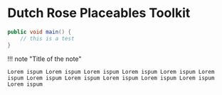 # Dutch Rose Placeables Toolkit

``` csharp title="Sample code"
public void main() {
    // this is a test
}
```

!!! note "Title of the note"

    Lorem ispum Lorem ispum Lorem ispum Lorem ispum Lorem ispum Lorem ispum Lorem ispum Lorem ispum Lorem ispum Lorem ispum Lorem ispum Lorem ispum
